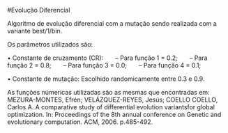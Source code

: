 #Evolução Diferencial

Algoritmo de evolução diferencial com a mutação sendo realizada com a variante best/1/bin.

Os parâmetros utilizados são:

   • Constante de cruzamento (CR):
         – Para função 1 = 0.2;
         – Para função 2 = 0.8;
         – Para função 3 = 0.0;
         – Para função 4 = 0.1;
          
• Constante de mutação: Escolhido randomicamente entre 0.3 e 0.9.



As funções númericas utilizadas são as mesmas que encontradas em:
  MEZURA-MONTES, Efrén; VELÁZQUEZ-REYES, Jesús; COELLO COELLO, Carlos A. A comparative study of differential evolution
  variantsfor global optimization. In: Proceedings of the 8th annual conference on Genetic and evolutionary computation.
  ACM, 2006. p.485-492.
